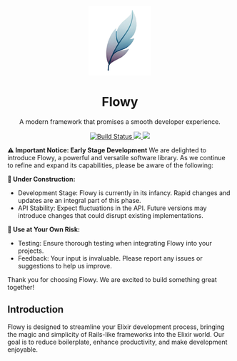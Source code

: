 <p align="center">
  <img width="140px" src="assets/logo-small.png">
  
  <h1 align="center">Flowy</h1>
  
  <p align="center">
    A modern framework that promises a smooth developer experience.
  </p>
</p>

<p align="center">
  <a href="#">
    <img alt="Build Status" src="https://github.com/flowy-framework/flowy/actions/workflows/test.yml/badge.svg">
  </a>
  <a href="https://codecov.io/gh/flowy-framework/flowy">
    <img src="https://codecov.io/gh/flowy-framework/flowy/graph/badge.svg?token=5FRGCVVJSP"/>
  </a>
  <a href="https://github.com/flowy-framework/flowy">
    <img src="https://img.shields.io/github/last-commit/flowy-framework/flowy.svg"/>
  </a>
</p>

<!-- MDOC !-->

**⚠️ Important Notice: Early Stage Development**
We are delighted to introduce Flowy, a powerful and versatile software library. As we continue to refine and expand its capabilities, please be aware of the following:

**🚧 Under Construction:**

- Development Stage: Flowy is currently in its infancy. Rapid changes and updates are an integral part of this phase.
- API Stability: Expect fluctuations in the API. Future versions may introduce changes that could disrupt existing implementations.

**🔗 Use at Your Own Risk:**

- Testing: Ensure thorough testing when integrating Flowy into your projects.
- Feedback: Your input is invaluable. Please report any issues or suggestions to help us improve.

Thank you for choosing Flowy. We are excited to build something great together!

## Introduction

Flowy is designed to streamline your Elixir development process, bringing the magic and simplicity of Rails-like frameworks into the Elixir world. Our goal is to reduce boilerplate, enhance productivity, and make development enjoyable.
